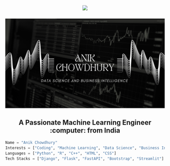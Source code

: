 <!---
anik-chowdhury-002/anik-chowdhury-002 is a ✨ special ✨ repository because its `README.md` (this file) appears on your GitHub profile.
You can click the Preview link to take a look at your changes.
--->

<h1 align="center">
    <img src="https://readme-typing-svg.herokuapp.com/?font=Righteous&size=35&center=true&vCenter=true&width=500&height=70&duration=2500&lines=Hi+There!+👋;+I'm+Anik+Chowdhury..;" />
</h1>
<div align="center">
    
![logo](https://github.com/anik-chowdhury-002/anik-chowdhury-002/blob/main/Black%20Gradient%20Minimalistic%20Future%20Technology%20YouTube%20Banner.png)

</div>
<!-- GIF -->

<h2 align="center">A Passionate Machine Learning Engineer :computer: from India</h2>

```python
Name = "Anik Chowdhury"
Interests = ["Coding", "Machine Learning", "Data Science", "Business Intelligence"]
Languages = ["Python", "R", "C++", "HTML", "CSS"]
Tech Stacks = ["Django", "Flask", "FastAPI", "Bootstrap", "Streamlit"]
